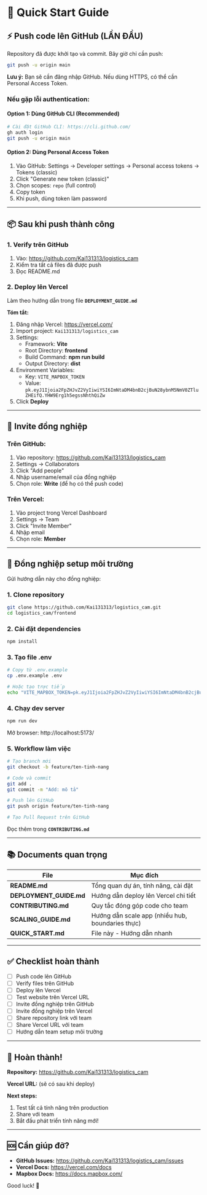 # 🚀 Quick Start Guide

## ⚡ Push code lên GitHub (LẦN ĐẦU)

Repository đã được khởi tạo và commit. Bây giờ chỉ cần push:

```bash
git push -u origin main
```

**Lưu ý:** Bạn sẽ cần đăng nhập GitHub. Nếu dùng HTTPS, có thể cần Personal Access Token.

### Nếu gặp lỗi authentication:

#### Option 1: Dùng GitHub CLI (Recommended)
```bash
# Cài đặt GitHub CLI: https://cli.github.com/
gh auth login
git push -u origin main
```

#### Option 2: Dùng Personal Access Token
1. Vào GitHub: Settings → Developer settings → Personal access tokens → Tokens (classic)
2. Click "Generate new token (classic)"
3. Chọn scopes: `repo` (full control)
4. Copy token
5. Khi push, dùng token làm password

---

## 📦 Sau khi push thành công

### 1. Verify trên GitHub
1. Vào: https://github.com/Kai131313/logistics_cam
2. Kiểm tra tất cả files đã được push
3. Đọc README.md

### 2. Deploy lên Vercel
Làm theo hướng dẫn trong file **`DEPLOYMENT_GUIDE.md`**

**Tóm tắt:**
1. Đăng nhập Vercel: https://vercel.com/
2. Import project: `Kai131313/logistics_cam`
3. Settings:
   - Framework: **Vite**
   - Root Directory: **frontend**
   - Build Command: **npm run build**
   - Output Directory: **dist**
4. Environment Variables:
   - Key: `VITE_MAPBOX_TOKEN`
   - Value: `pk.eyJ1Ijoia2FpZHJvZ2VyIiwiYSI6ImNtaDM4bnB2cjBuN28ybnM5NmV0ZTluZHEifQ.YHW9Erg1h5egssNhthQiZw`
5. Click **Deploy**

---

## 👥 Invite đồng nghiệp

### Trên GitHub:
1. Vào repository: https://github.com/Kai131313/logistics_cam
2. Settings → Collaborators
3. Click "Add people"
4. Nhập username/email của đồng nghiệp
5. Chọn role: **Write** (để họ có thể push code)

### Trên Vercel:
1. Vào project trong Vercel Dashboard
2. Settings → Team
3. Click "Invite Member"
4. Nhập email
5. Chọn role: **Member**

---

## 🔧 Đồng nghiệp setup môi trường

Gửi hướng dẫn này cho đồng nghiệp:

### 1. Clone repository
```bash
git clone https://github.com/Kai131313/logistics_cam.git
cd logistics_cam/frontend
```

### 2. Cài đặt dependencies
```bash
npm install
```

### 3. Tạo file .env
```bash
# Copy từ .env.example
cp .env.example .env

# Hoặc tạo trực tiếp
echo "VITE_MAPBOX_TOKEN=pk.eyJ1Ijoia2FpZHJvZ2VyIiwiYSI6ImNtaDM4bnB2cjBuN28ybnM5NmV0ZTluZHEifQ.YHW9Erg1h5egssNhthQiZw" > .env
```

### 4. Chạy dev server
```bash
npm run dev
```

Mở browser: http://localhost:5173/

### 5. Workflow làm việc
```bash
# Tạo branch mới
git checkout -b feature/ten-tinh-nang

# Code và commit
git add .
git commit -m "Add: mô tả"

# Push lên GitHub
git push origin feature/ten-tinh-nang

# Tạo Pull Request trên GitHub
```

Đọc thêm trong **`CONTRIBUTING.md`**

---

## 📚 Documents quan trọng

| File | Mục đích |
|------|----------|
| **README.md** | Tổng quan dự án, tính năng, cài đặt |
| **DEPLOYMENT_GUIDE.md** | Hướng dẫn deploy lên Vercel chi tiết |
| **CONTRIBUTING.md** | Quy tắc đóng góp code cho team |
| **SCALING_GUIDE.md** | Hướng dẫn scale app (nhiều hub, boundaries thực) |
| **QUICK_START.md** | File này - Hướng dẫn nhanh |

---

## ✅ Checklist hoàn thành

- [ ] Push code lên GitHub
- [ ] Verify files trên GitHub
- [ ] Deploy lên Vercel
- [ ] Test website trên Vercel URL
- [ ] Invite đồng nghiệp trên GitHub
- [ ] Invite đồng nghiệp trên Vercel
- [ ] Share repository link với team
- [ ] Share Vercel URL với team
- [ ] Hướng dẫn team setup môi trường

---

## 🎉 Hoàn thành!

**Repository:** https://github.com/Kai131313/logistics_cam

**Vercel URL:** (sẽ có sau khi deploy)

**Next steps:**
1. Test tất cả tính năng trên production
2. Share với team
3. Bắt đầu phát triển tính năng mới!

---

## 🆘 Cần giúp đỡ?

- **GitHub Issues:** https://github.com/Kai131313/logistics_cam/issues
- **Vercel Docs:** https://vercel.com/docs
- **Mapbox Docs:** https://docs.mapbox.com/

Good luck! 🚀

